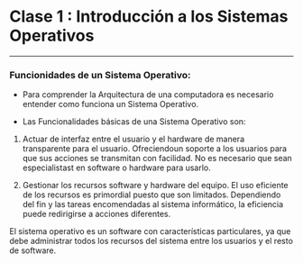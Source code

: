 # Clase 1 : Introducción a los Sistemas Operativos

---

### Funcionidades de un Sistema Operativo:


- Para comprender la Arquitectura de una computadora es necesario entender como funciona un Sistema Operativo.​

- Las Funcionalidades  básicas de una Sistema Operativo son:​

1. Actuar de interfaz entre el usuario y el hardware de manera transparente para el usuario. Ofreciendoun  soporte a los usuarios para que sus acciones se transmitan con facilidad. No  es necesario  que  sean especialistast en  software o hardware para usarlo. ​

2. Gestionar los recursos software y hardware del equipo. El uso eficiente de los recursos es primordial puesto que son limitados. Dependiendo del fin y las tareas encomendadas al sistema informático, la eficiencia puede redirigirse a acciones diferentes. ​

El sistema operativo es un software con características particulares, ya que debe administrar todos los recursos del sistema entre los usuarios y el resto de software. 
​ 